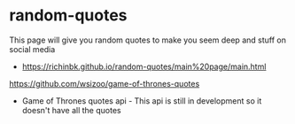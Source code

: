 # random-quotes
This page will give you random quotes to make you seem deep and stuff on social media
- https://richinbk.github.io/random-quotes/main%20page/main.html



https://github.com/wsizoo/game-of-thrones-quotes
 - Game of Thrones quotes api
       - This api is still in development so it doesn't have all the quotes 

